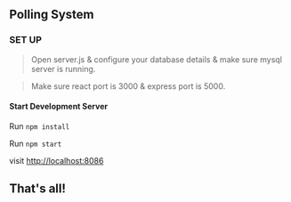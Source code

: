## Polling System

### SET UP

> Open server.js & configure your database details & make sure mysql server is running.

> Make sure react port is 3000 & express port is 5000.

#### Start Development Server

Run `npm install`

Run `npm start`
 
visit [http://localhost:8086](http://localhost:8086)

That's all!
-----------